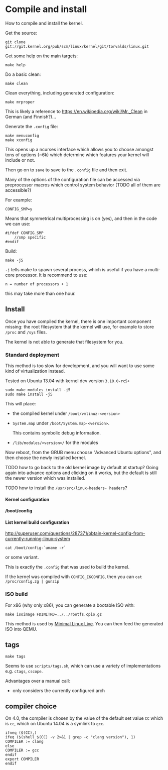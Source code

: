 # Compile and install

How to compile and install the kernel.

Get the source:

	git clone git://git.kernel.org/pub/scm/linux/kernel/git/torvalds/linux.git

Get some help on the main targets:

    make help

Do a basic clean:

    make clean

Clean everything, including generated configuration:

	make mrproper

This is likely a reference to <https://en.wikipedia.org/wiki/Mr._Clean> in German (and Finnish?)...

Generate the `.config` file:

	make menuconfig
	make xconfig

This opens up a ncurses interface which allows you to choose amongst tons of options (~6k) which determine which features your kernel will include or not.

Then go on to `save` to save to the `.config` file and then exit.

Many of the options of the configuration file can be accessed via preprocessor macros which control system behavior (TODO all of them are accessible?)

For example:

    CONFIG_SMP=y

Means that symmetrical multiprocessing is on (yes), and then in the code we can use:

    #ifdef CONFIG_SMP
        //smp specific
    #endif

Build:

	make -j5

`-j` tells make to spawn several process, which is useful if you have a multi-core processor. It is recommend to use:

	n = number of processors + 1

this may take more than one hour.

## Install

Once you have compiled the kernel, there is one important component missing: the root filesystem that the kernel will use, for example to store `/proc` and `/sys` files.

The kernel is not able to generate that filesystem for you.

### Standard deployment

This method is too slow for development, and you will want to use some kind of virtualization instead.

Tested on Ubuntu 13.04 with kernel dev version `3.10.0-rc5+`

	sudo make modules_install -j5
	sudo make install -j5

This will place:

-   the compiled kernel under `/boot/vmlinuz-<version>`

-   `System.map` under `/boot/System.map-<version>`.

	This contains symbolic debug information.

-   `/lib/modules/<version>/` for the modules

Now reboot, from the GRUB menu choose "Advanced Ubuntu options", and then choose the newly installed kernel.

TODO how to go back to the old kernel image by default at startup? Going again into advance options and clicking on it works, but the default is still the newer version which was installed.

TODO how to install the `/usr/src/linux-headers- headers`?

#### Kernel configuration

#### /boot/config

#### List kernel build configuration

<http://superuser.com/questions/287371/obtain-kernel-config-from-currently-running-linux-system>

    cat /boot/config-`uname -r`

or some variant.

This is exactly the `.config` that was used to build the kernel.

If the kernel was compiled with `CONFIG_IKCONFIG`, then you can `cat /proc/config.zg | gunzip`

### ISO build

For x86 (why only x86), you can generate a bootable ISO with:

    make isoimage FDINITRD=../../rootfs.cpio.gz

This method is used by [Minimal Linux Live](https://github.com/ivandavidov/minimal). You can then feed the generated ISO into QEMU.

## tags

    make tags

Seems to use `scripts/tags.sh`, which can use a variety of implementations e.g. `ctags`, `cscope`.

Advantages over a manual call:

- only considers the currently configured arch

## compiler choice

On 4.0, the compiler is chosen by the value of the default set value `CC` which is `cc`, which on Ubuntu 14.04 is a symlink to `gcc`.

    ifneq ($(CC),)
    ifeq ($(shell $(CC) -v 2>&1 | grep -c "clang version"), 1)
    COMPILER := clang
    else
    COMPILER := gcc
    endif
    export COMPILER
    endif
